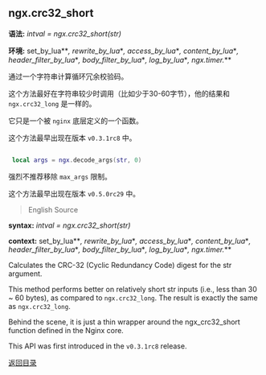 ngx.crc32_short
---------------
**语法:** *intval = ngx.crc32_short(str)*

**环境:** set_by_lua*\**, rewrite_by_lua*\**, access_by_lua*\**, content_by_lua*\**, header_filter_by_lua*\**, body_filter_by_lua*\**, log_by_lua*\**, ngx.timer.*\**

通过一个字符串计算循环冗余校验码。

这个方法最好在字符串较少时调用（比如少于30-60字节），他的结果和 `ngx.crc32_long` 是一样的。

它只是一个被 `nginx` 底层定义的一个函数。<!-- todo 第一版翻译，待调调 -->

这个方法最早出现在版本 `v0.3.1rc8` 中。

```lua

 local args = ngx.decode_args(str, 0)
```

强烈不推荐移除 `max_args` 限制。

这个方法最早出现在版本 `v0.5.0rc29` 中。



> English Source

**syntax:** *intval = ngx.crc32_short(str)*

**context:** set_by_lua*\**, rewrite_by_lua*\**, access_by_lua*\**, content_by_lua*\**, header_filter_by_lua*\**, body_filter_by_lua*\**, log_by_lua*\**, ngx.timer.*\**

Calculates the CRC-32 (Cyclic Redundancy Code) digest for the str argument.

This method performs better on relatively short str inputs (i.e., less than 30 ~ 60 bytes), as compared to `ngx.crc32_long`. The result is exactly the same as `ngx.crc32_long`.

Behind the scene, it is just a thin wrapper around the ngx_crc32_short function defined in the Nginx core.

This API was first introduced in the `v0.3.1rc8` release.

[返回目录](#nginx-api-for-lua)